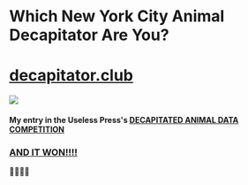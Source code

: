 # Which New York City Animal Decapitator Are You?
# [decapitator.club](http://decapitator.club)
![](http://decapitator.club/images/results/bagvoodoo.png)

#### My entry in the Useless Press's [DECAPITATED ANIMAL DATA COMPETITION](http://uselesspress.org/things/decapitated-animals-dataset/)

### [AND IT WON!!!!](http://uselesspress.org/news/decapitated-animal-data-competition-winner/)

🔪🐱🔪🐱
